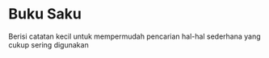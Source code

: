# Buku Saku
Berisi catatan kecil untuk mempermudah pencarian hal-hal sederhana yang cukup sering digunakan

